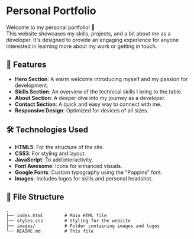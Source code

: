 # Personal Portfolio

Welcome to my personal portfolio! 🌟  
This website showcases my skills, projects, and a bit about me as a developer. It's designed to provide an engaging experience for anyone interested in learning more about my work or getting in touch.

## 🚀 Features

- **Hero Section**: A warm welcome introducing myself and my passion for development.
- **Skills Section**: An overview of the technical skills I bring to the table.
- **About Section**: A deeper dive into my journey as a developer.
- **Contact Section**: A quick and easy way to connect with me.
- **Responsive Design**: Optimized for devices of all sizes.

## 🛠️ Technologies Used

- **HTML5**: For the structure of the site.
- **CSS3**: For styling and layout.
- **JavaScript**: To add interactivity.
- **Font Awesome**: Icons for enhanced visuals.
- **Google Fonts**: Custom typography using the "Poppins" font.
- **Images**: Includes logos for skills and personal headshot.

## 📂 File Structure

```plaintext
.
├── index.html        # Main HTML file
├── styles.css        # Styling for the website
├── images/           # Folder containing images and logos
└── README.md         # This file
